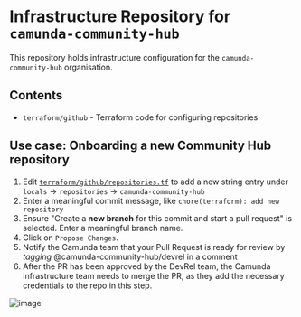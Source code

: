 # Infrastructure Repository for `camunda-community-hub`

This repository holds infrastructure configuration for the `camunda-community-hub` organisation.

## Contents

- `terraform/github` - Terraform code for configuring repositories

## Use case: Onboarding a new Community Hub repository

1. Edit [`terraform/github/repositories.tf`](https://github.com/camunda-community-hub/infrastructure/edit/master/terraform/github/repositories.tf) to add a new string entry under `locals` -> `repositories` -> `camunda-community-hub`
2. Enter a meaningful commit message, like `chore(terraform): add new repository`
3. Ensure "Create a **new branch** for this commit and start a pull request" is selected. Enter a meaningful branch name.
4. Click on `Propose Changes`.
5. Notify the Camunda team that your Pull Request is ready for review by _tagging_ @camunda-community-hub/devrel in a comment
6. After the PR has been approved by the DevRel team, the Camunda infrastructure team needs to merge the PR, as they add the necessary credentials to the repo in this step.

![image](https://user-images.githubusercontent.com/175639/113735029-21ec6e80-96fc-11eb-8aa9-8da1473411bf.png)

